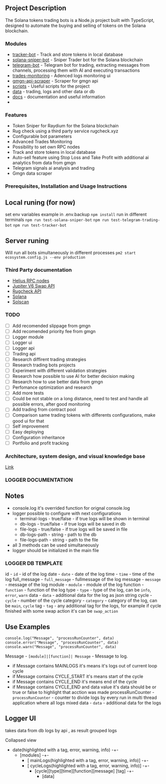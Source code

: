 ## Project Description

The Solana tokens trading bots is a Node.js project built with TypeScript, designed to automate the buying and selling of tokens on the Solana blockchain.

### Modules

- [tracker-bot](bots/tracker-bot) - Track and store tokens in local database
- [solana-sniper-bot](bots/sniper-bot) - Sniper Trader bot for the Solana blockchain
- [telegram-bot](bots/telegram-bot) - Telegram bot for trading, extracting messages from channels, processing them with AI and executing transactions
- [trades-monitoring](trades-monitoring) - Adenced logs monitoring ui
- [gmgn-api-scraper](utils/gmgn-api) - Scraper for gmgn api
- [scripts](scripts) - Useful scripts for the project
- [data](data) - trading, logs and other data or db
- [docs](docs) - documentation and useful information
-


### Features

- Token Sniper for Raydium for the Solana blockchain
- Rug check using a third party service rugcheck.xyz
- Configurable bot parameters
- Advanced Trades Monitoring
- Possibility to set own RPC nodes
- Track and store tokens in local database
- Auto-sell feature using Stop Loss and Take Profit with additional ai analytics from data from gmgn
- Telegram signals ai analysis and trading
- Gmgn data scraper


### Prerequisites, Installation and Usage Instructions
## Local runing (for now)
set env variables example in .env.backup
`npm install`
run in different terminals
`npm run test-solana-sniper-bot`
`npm run test-telegram-trading-bot`
`npm run test-tracker-bot`

## Server runing
Will run all bots simultaneously in different processes
`pm2 start ecosystem.config.js --env production`


### Third Party documentation

- [Helius RPC nodes](https://docs.helius.dev)
- [Jupiter V6 Swap API](https://station.jup.ag/docs/apis/swap-api)
- [Rugcheck API](https://api.rugcheck.xyz/swagger/index.html)
- [Solana](https://solana.com/docs)
- [Solscan](https://solscan.io)


### TODO
- [ ] Add recomended slippage from gmgn
- [ ] Add recomended priority fee from gmgn
- [ ] Logger module
- [ ] Logger ui
- [ ] Logger api
- [ ] Trading api
- [ ] Research diffirent trading strategies
- [ ] Research trading bots projects
- [ ] Experiment with different validation strategies
- [ ] Research how possible to use AI for better decision making
- [ ] Research how to use better data from gmgn
- [ ] Perfomance optimization and research
- [ ] Add more tests
- [ ] Could be not stable on a long distance, need to test and handle all possible errors, after good monitoring
- [ ] Add trading from contract pool
- [ ] Comparison same trading tokens with differents configurations, make good ui for that
- [ ] Self improvement
- [ ] Easy deploying
- [ ] Configuration inheritance
- [ ] Portfolio and profit tracking

### Architecture, system design, and visual knowledge base
[Link](https://computer.tldraw.com/p/2nWRFbhCC27zMUioEqX1Wp)


### LOGGER DOCUMENTATION
## Notes
- console.log it's overrided function for orignal console.log
- logger possible to configure with next configurations
    - terminal-logs - true/false - if true logs will be shown in terminal
    - db-logs - true/false - if true logs will be saved in db
    - file-logs - true/false - if true logs will be saved in file
    - db-logs-path - string - path to the db
    - file-logs-path - string - path to the file
- all 3 methods can be used simultaneously
- logger should be initialized in the main file

### LOGGER DB TEMPLATE
id - `id` - id of the log
date - `date` - date of the log
time - `time` - time of the log
full_message - `full_message` - fullmessage of the log
message - `message` - message of the log
module - `module` - module of the log
function - `function` - function of the log
type - `type` - type of the log, can be `info`, `error`, `warn`
data - `data` - additional data for the log as json string
cycle - `cycle` - number of the cycle
category - `category` - category of the log, can be `main`, `cycle`
tag - `tag` - any additional tag for the logs, for example if cycle finished with some swap action it's can be `swap_action`

## Use Examples 
`console.log("Message", "processRunCounter", data)`
`console.error("Message", "processRunCounter", data)`
`console.warn("Message", "processRunCounter", data)`

Message - `[module]|[function]| Message` - Message to log. 
 - if Message contains MAINLOGS it's means it's logs out of current loop cycle
 - if Message contains CYCLE_START it's means start of the cycle
 - if Message contains CYCLE_END it's means end of the cycle
 - if Message contains CYCLE_END and data value it's data should be or true or false to highlight that acction was made
processRunCounter - `processRunCounter` - counter to divide logs by every run in multi thread application where all logs mixed
data - `data` - additional data for the logs


## Logger UI
takes data from db logs by api , as result grouped logs

Collapsed view
- date(highlighted with a tag, error, warning, info) -+-
    - [modules] -+-
        - [ mainLogs(highlighted with a tag, error, warning, info)] -+-
        - [ cycleLogs(highlighted with a tag, error, warning, info)] -+-
            - [cycle][type][time][function][message] [tag] -+-
              - [data]